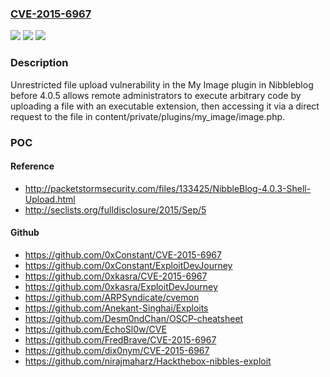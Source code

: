 ### [CVE-2015-6967](https://cve.mitre.org/cgi-bin/cvename.cgi?name=CVE-2015-6967)
![](https://img.shields.io/static/v1?label=Product&message=n%2Fa&color=blue)
![](https://img.shields.io/static/v1?label=Version&message=n%2Fa&color=blue)
![](https://img.shields.io/static/v1?label=Vulnerability&message=n%2Fa&color=brighgreen)

### Description

Unrestricted file upload vulnerability in the My Image plugin in Nibbleblog before 4.0.5 allows remote administrators to execute arbitrary code by uploading a file with an executable extension, then accessing it via a direct request to the file in content/private/plugins/my_image/image.php.

### POC

#### Reference
- http://packetstormsecurity.com/files/133425/NibbleBlog-4.0.3-Shell-Upload.html
- http://seclists.org/fulldisclosure/2015/Sep/5

#### Github
- https://github.com/0xConstant/CVE-2015-6967
- https://github.com/0xConstant/ExploitDevJourney
- https://github.com/0xkasra/CVE-2015-6967
- https://github.com/0xkasra/ExploitDevJourney
- https://github.com/ARPSyndicate/cvemon
- https://github.com/Anekant-Singhai/Exploits
- https://github.com/Desm0ndChan/OSCP-cheatsheet
- https://github.com/EchoSl0w/CVE
- https://github.com/FredBrave/CVE-2015-6967
- https://github.com/dix0nym/CVE-2015-6967
- https://github.com/nirajmaharz/Hackthebox-nibbles-exploit

